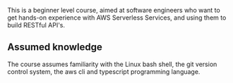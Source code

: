 This is a beginner level course, aimed at software engineers who want to get hands-on experience with AWS Serverless Services, and using them to build RESTful API's.

## Assumed knowledge
The course assumes familiarity with the Linux bash shell, the git version control system, the aws cli and typescript programming language.